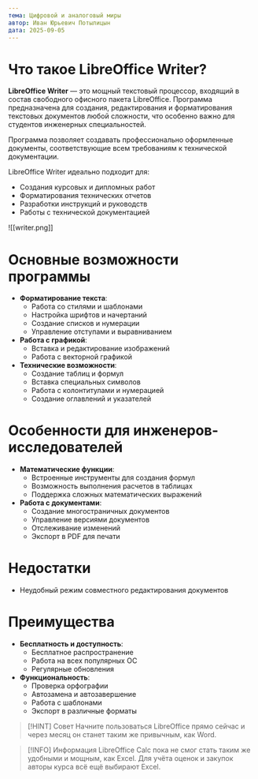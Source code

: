 ```yaml
---
тема: Цифровой и аналоговый миры
автор: Иван Юрьевич Потылицын
дата: 2025-09-05
---
```


# Что такое LibreOffice Writer?

**LibreOffice Writer** — это мощный текстовый процессор, входящий в состав свободного офисного пакета LibreOffice. Программа предназначена для создания, редактирования и форматирования текстовых документов любой сложности, что особенно важно для студентов инженерных специальностей.

Программа позволяет создавать профессионально оформленные документы, соответствующие всем требованиям к технической документации.

LibreOffice Writer идеально подходит для:
- Создания курсовых и дипломных работ
- Форматирования технических отчетов
- Разработки инструкций и руководств
- Работы с технической документацией

![[writer.png]]

# Основные возможности программы

- **Форматирование текста**:
    - Работа со стилями и шаблонами
    - Настройка шрифтов и начертаний
    - Создание списков и нумерации
    - Управление отступами и выравниванием
- **Работа с графикой**:
    - Вставка и редактирование изображений
    - Работа с векторной графикой
- **Технические возможности**:
    - Создание таблиц и формул
    - Вставка специальных символов
    - Работа с колонтитулами и нумерацией
    - Создание оглавлений и указателей

# Особенности для инженеров-исследователей

- **Математические функции**:
    - Встроенные инструменты для создания формул
    - Возможность выполнения расчетов в таблицах
    - Поддержка сложных математических выражений
- **Работа с документами**:
    - Создание многостраничных документов
    - Управление версиями документов
    - Отслеживание изменений
    - Экспорт в PDF для печати
# Недостатки

- Неудобный режим совместного редактирования документов

# Преимущества

- **Бесплатность и доступность**:
    - Бесплатное распространение
    - Работа на всех популярных ОС
    - Регулярные обновления
- **Функциональность**:
    - Проверка орфографии
    - Автозамена и автозавершение
    - Работа с шаблонами
    - Экспорт в различные форматы

> [!HINT] Совет
> Начните пользоваться LibreOffice прямо сейчас и через месяц он станет таким же привычным, как Word.

> [!INFO] Информация
> LibreOffice Calc пока не смог стать таким же удобными и мощным, как Excel. Для учёта оценок и закупок авторы курса всё ещё выбирают Excel.
